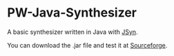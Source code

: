 # PW-Java-Synthesizer
A basic synthesizer written in Java with [JSyn](http://www.softsynth.com/jsyn/).

You can download the .jar file and test it at [Sourceforge](https://sourceforge.net/projects/pwjavasynthesizer/).

